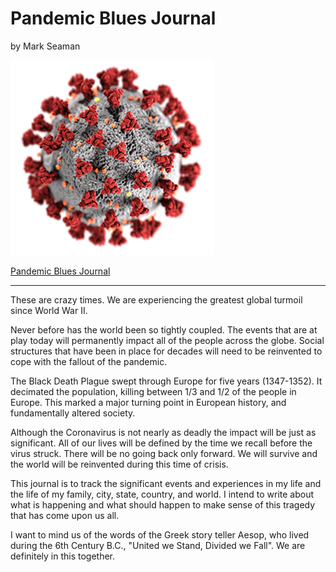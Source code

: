 # Pandemic Blues Journal

by Mark Seaman

![](img/coronavirus.png)

[Pandemic Blues Journal](./)

---

These are crazy times. We are experiencing the greatest global turmoil since World War II.

Never before has the world been so tightly coupled. The events that are at play today will 
permanently impact all of the people across the globe. Social structures that have been in 
place for decades will need to be reinvented to cope with the fallout of the pandemic.

The Black Death Plague swept through Europe for five years (1347-1352). It decimated the 
population, killing between 1/3 and 1/2 of the people in Europe. This marked a major turning
point in European history, and fundamentally altered society.

Although the Coronavirus is not nearly as deadly the impact will be just as significant.
All of our lives will be defined by the time we recall before the virus struck.  There will
be no going back only forward.  We will survive and the world will be reinvented during
this time of crisis.

This journal is to track the significant events and experiences in my life and the life of
my family, city, state, country, and world.  I intend to write about what is happening and
what should happen to make sense of this tragedy that has come upon us all.

I want to mind us of the words of the Greek story teller Aesop, who lived during the 
6th Century B.C., "United we Stand, Divided we Fall".  We are definitely in this together.

